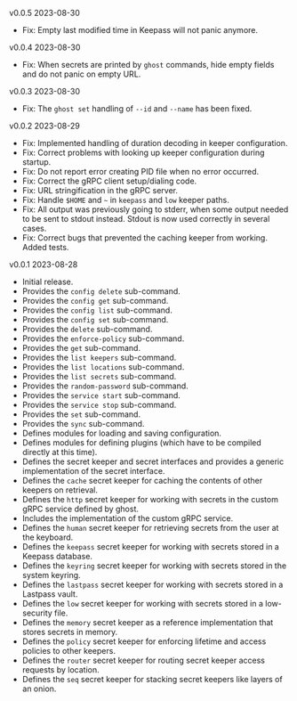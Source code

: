 v0.0.5  2023-08-30

 * Fix: Empty last modified time in Keepass will not panic anymore.

v0.0.4  2023-08-30

 * Fix: When secrets are printed by `ghost` commands, hide empty fields and do not panic on empty URL.

v0.0.3  2023-08-30

 * Fix: The `ghost set` handling of `--id` and `--name` has been fixed.

v0.0.2  2023-08-29

 * Fix: Implemented handling of duration decoding in keeper configuration.
 * Fix: Correct problems with looking up keeper configuration during startup.
 * Fix: Do not report error creating PID file when no error occurred.
 * Fix: Correct the gRPC client setup/dialing code.
 * Fix: URL stringification in the gRPC server.
 * Fix: Handle `$HOME` and `~` in `keepass` and `low` keeper paths.
 * Fix: All output was previously going to stderr, when some output needed to be sent to stdout instead. Stdout is now used correctly in several cases.
 * Fix: Correct bugs that prevented the caching keeper from working. Added tests.

v0.0.1  2023-08-28

 * Initial release.
 * Provides the `config delete` sub-command.
 * Provides the `config get` sub-command.
 * Provides the `config list` sub-command.
 * Provides the `config set` sub-command.
 * Provides the `delete` sub-command.
 * Provides the `enforce-policy` sub-command.
 * Provides the `get` sub-command.
 * Provides the `list keepers` sub-command.
 * Provides the `list locations` sub-command.
 * Provides the `list secrets` sub-command.
 * Provides the `random-password` sub-command.
 * Provides the `service start` sub-command.
 * Provides the `service stop` sub-command.
 * Provides the `set` sub-command.
 * Provides the `sync` sub-command.
 * Defines modules for loading and saving configuration.
 * Defines modules for defining plugins (which have to be compiled directly at this time).
 * Defines the secret keeper and secret interfaces and provides a generic implementation of the secret interface.
 * Defines the `cache` secret keeper for caching the contents of other keepers on retrieval.
 * Defines the `http` secret keeper for working with secrets in the custom gRPC service defined by ghost.
 * Includes the implementation of the custom gRPC service.
 * Defines the `human` secret keeper for retrieving secrets from the user at the keyboard.
 * Defines the `keepass` secret keeper for working with secrets stored in a Keepass database.
 * Defines the `keyring` secret keeper for working with secrets stored in the system keyring.
 * Defines the `lastpass` secret keeper for working with secrets stored in a Lastpass vault.
 * Defines the `low` secret keeper for working with secrets stored in a low-security file.
 * Defines the `memory` secret keeper as a reference implementation that stores secrets in memory.
 * Defines the `policy` secret keeper for enforcing lifetime and access policies to other keepers.
 * Defines the `router` secret keeper for routing secret keeper access requests by location.
 * Defines the `seq` secret keeper for stacking secret keepers like layers of an onion.
